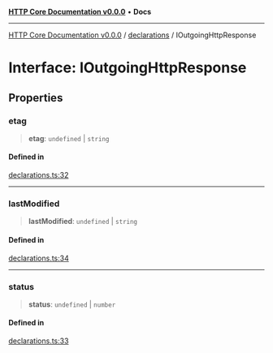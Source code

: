 [**HTTP Core Documentation v0.0.0**](../../README.md) • **Docs**

***

[HTTP Core Documentation v0.0.0](../../modules.md) / [declarations](../README.md) / IOutgoingHttpResponse

# Interface: IOutgoingHttpResponse

## Properties

### etag

> **etag**: `undefined` \| `string`

#### Defined in

[declarations.ts:32](https://github.com/stonemjs/http-core/blob/6c1adf9f449733e34ff7f08818342bd019b968a7/src/declarations.ts#L32)

***

### lastModified

> **lastModified**: `undefined` \| `string`

#### Defined in

[declarations.ts:34](https://github.com/stonemjs/http-core/blob/6c1adf9f449733e34ff7f08818342bd019b968a7/src/declarations.ts#L34)

***

### status

> **status**: `undefined` \| `number`

#### Defined in

[declarations.ts:33](https://github.com/stonemjs/http-core/blob/6c1adf9f449733e34ff7f08818342bd019b968a7/src/declarations.ts#L33)
